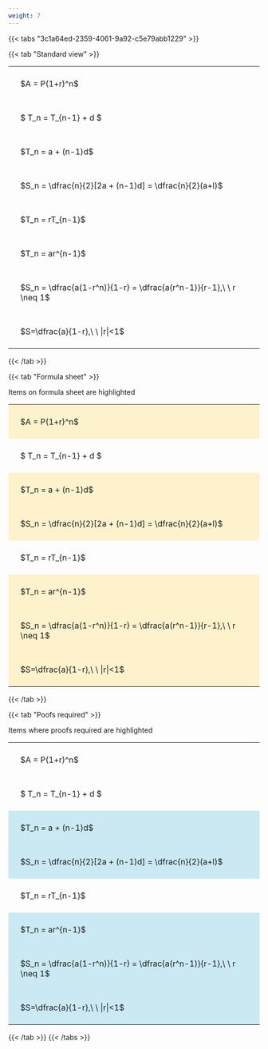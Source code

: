 ```yaml
---
weight: 7
---
```


{{< tabs "3c1a64ed-2359-4061-9a92-c5e79abb1229" >}}

{{< tab "Standard view" >}}

<style type="text/css">
#T_26f69 th.col_heading {
  text-align: left;
  font-size: 1em;
}
#T_26f69 td {
  text-align: left;
  font-size: 1em;
  padding: 1.5em;
}
</style>
<table id="T_26f69">
  <thead>
  </thead>
  <tbody>
    <tr>
      <td id="T_26f69_row0_col0" class="data row0 col0" >$A = P(1+r)^n$</td>
    </tr>
    <tr>
      <td id="T_26f69_row1_col0" class="data row1 col0" >$ T_n = T_{n-1} + d $</td>
    </tr>
    <tr>
      <td id="T_26f69_row2_col0" class="data row2 col0" >$T_n = a + (n-1)d$</td>
    </tr>
    <tr>
      <td id="T_26f69_row3_col0" class="data row3 col0" >$S_n = \dfrac{n}{2}[2a + (n-1)d] = \dfrac{n}{2}(a+l)$</td>
    </tr>
    <tr>
      <td id="T_26f69_row4_col0" class="data row4 col0" >$T_n = rT_{n-1}$</td>
    </tr>
    <tr>
      <td id="T_26f69_row5_col0" class="data row5 col0" >$T_n = ar^{n-1}$</td>
    </tr>
    <tr>
      <td id="T_26f69_row6_col0" class="data row6 col0" >$S_n = \dfrac{a(1-r^n)}{1-r} = \dfrac{a(r^n-1)}{r-1},\ \  r \neq 1$</td>
    </tr>
    <tr>
      <td id="T_26f69_row7_col0" class="data row7 col0" >$S=\dfrac{a}{1-r},\ \ |r|<1$</td>
    </tr>
  </tbody>
</table>
{{< /tab >}}

{{< tab "Formula sheet" >}}

Items on formula sheet are highlighted 
<br>
<style type="text/css">
#T_ebd17 th.col_heading {
  text-align: left;
  font-size: 1em;
}
#T_ebd17 td {
  text-align: left;
  font-size: 1em;
  padding: 1.5em;
}
#T_ebd17_row0_col0, #T_ebd17_row2_col0, #T_ebd17_row3_col0, #T_ebd17_row5_col0, #T_ebd17_row6_col0, #T_ebd17_row7_col0 {
  background-color: rgba(255,194,10, 0.2);
}
#T_ebd17_row1_col0, #T_ebd17_row4_col0 {
  background-color: rgba(0,0,0,0);
}
</style>
<table id="T_ebd17">
  <thead>
  </thead>
  <tbody>
    <tr>
      <td id="T_ebd17_row0_col0" class="data row0 col0" >$A = P(1+r)^n$</td>
    </tr>
    <tr>
      <td id="T_ebd17_row1_col0" class="data row1 col0" >$ T_n = T_{n-1} + d $</td>
    </tr>
    <tr>
      <td id="T_ebd17_row2_col0" class="data row2 col0" >$T_n = a + (n-1)d$</td>
    </tr>
    <tr>
      <td id="T_ebd17_row3_col0" class="data row3 col0" >$S_n = \dfrac{n}{2}[2a + (n-1)d] = \dfrac{n}{2}(a+l)$</td>
    </tr>
    <tr>
      <td id="T_ebd17_row4_col0" class="data row4 col0" >$T_n = rT_{n-1}$</td>
    </tr>
    <tr>
      <td id="T_ebd17_row5_col0" class="data row5 col0" >$T_n = ar^{n-1}$</td>
    </tr>
    <tr>
      <td id="T_ebd17_row6_col0" class="data row6 col0" >$S_n = \dfrac{a(1-r^n)}{1-r} = \dfrac{a(r^n-1)}{r-1},\ \  r \neq 1$</td>
    </tr>
    <tr>
      <td id="T_ebd17_row7_col0" class="data row7 col0" >$S=\dfrac{a}{1-r},\ \ |r|<1$</td>
    </tr>
  </tbody>
</table>
{{< /tab >}}

{{< tab "Poofs required" >}}

Items where proofs required are highlighted 
<br>
<style type="text/css">
#T_df2ef th.col_heading {
  text-align: left;
  font-size: 1em;
}
#T_df2ef td {
  text-align: left;
  font-size: 1em;
  padding: 1.5em;
}
#T_df2ef_row0_col0, #T_df2ef_row1_col0, #T_df2ef_row4_col0 {
  background-color: rgba(0,0,0,0);
}
#T_df2ef_row2_col0, #T_df2ef_row3_col0, #T_df2ef_row5_col0, #T_df2ef_row6_col0, #T_df2ef_row7_col0 {
  background-color: rgba(0,150,200, 0.2);
}
</style>
<table id="T_df2ef">
  <thead>
  </thead>
  <tbody>
    <tr>
      <td id="T_df2ef_row0_col0" class="data row0 col0" >$A = P(1+r)^n$</td>
    </tr>
    <tr>
      <td id="T_df2ef_row1_col0" class="data row1 col0" >$ T_n = T_{n-1} + d $</td>
    </tr>
    <tr>
      <td id="T_df2ef_row2_col0" class="data row2 col0" >$T_n = a + (n-1)d$</td>
    </tr>
    <tr>
      <td id="T_df2ef_row3_col0" class="data row3 col0" >$S_n = \dfrac{n}{2}[2a + (n-1)d] = \dfrac{n}{2}(a+l)$</td>
    </tr>
    <tr>
      <td id="T_df2ef_row4_col0" class="data row4 col0" >$T_n = rT_{n-1}$</td>
    </tr>
    <tr>
      <td id="T_df2ef_row5_col0" class="data row5 col0" >$T_n = ar^{n-1}$</td>
    </tr>
    <tr>
      <td id="T_df2ef_row6_col0" class="data row6 col0" >$S_n = \dfrac{a(1-r^n)}{1-r} = \dfrac{a(r^n-1)}{r-1},\ \  r \neq 1$</td>
    </tr>
    <tr>
      <td id="T_df2ef_row7_col0" class="data row7 col0" >$S=\dfrac{a}{1-r},\ \ |r|<1$</td>
    </tr>
  </tbody>
</table>
{{< /tab >}}
{{< /tabs >}}